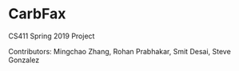 # CarbFax
CS411 Spring 2019 Project

Contributors: Mingchao Zhang, Rohan Prabhakar, Smit Desai, Steve Gonzalez
